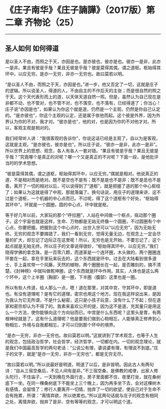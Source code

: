 # 《庄子南华》《庄子諵譁》（2017版）第二章 齐物论（25）

------

## 圣人如何 如何得道

是以圣人不由，而照之于天，亦因是也。是亦彼也，彼亦是也。彼亦一是非，此亦一是非。果且有彼是乎哉？果且无彼是乎哉？彼是莫得其偶，谓之道枢。枢始得其环中，以应无穷。是亦一无穷，非亦一无穷也。故曰莫若以明。

“是以圣人不由，而照之于天，亦因是也。”进一步，他又否定了一切，这就是庄子的逻辑。所以说圣人，得道的人，不由自主的不作后天的主张；而是很自然的照之于天。这个天代表形而上的道，以天体天道自然一照。但是，虽然认为自己现在是非都不动，也不管对，也不管不对，也不落空，也不落有，已经得道了；你当心！庄子说“亦因是也”，如果认为你这个就是道，仍然是一个主观，仍然是你自己认定的。“是亦彼也”，你这个主观的认定，还是属于依他而起。这个彼是外界，因为外界认为你的不对，我才对。“彼亦是也”，他的对，也是因为你的不对他才对。所以，客观主观是相对的。

我们经常听人讲：“我很客观的告诉你”，你说这话已经是主观了，自以为是客观，这就是主观，“是亦彼也，彼亦是也”。所以庄子说，“彼亦一是非，此亦一是非”。所以世界上的思想、观念，各人有各人一套对错。“果且有彼是乎哉？果且无彼是乎哉？”究竟哪个是真正的对呢？哪一个又是真正的不对呢？下面一段，是他批评当时的学术思想。

“彼是莫得其偶，谓之道枢，枢始得其环中，以应无穷。”偶就是相对。他说真正的道，不是相对而是绝对。既不是空也不是有；既不是是也不是非；既不是恶也不是善。离开了一切的相对以后，可以说得到了“道枢”，就是把握了道的那个中心枢纽了；如果认为这就是得了中观，那就落偏了。换句话说，用庄子的道理来讲，这不过是个道枢，一个机器的中心点而已。不过呢，得了这个道枢有个好处，“枢始得其环中”。环就是一个圆圈，圆的中心点，环中就是枢。

等于好几年以前，大家玩的那个“呼拉圈”，人站在中间做一个枢点，摇动那个圈子。这个宇宙也就是这样，生命、万物都是无始无终像一个圆圏，不过圆圈有个中心点，你要把握。把握到这个中心点时，出世入世可以“以应无穷”，因为无始无终。无穷的观念不要搞错了，我们一看到无穷，觉得无量无边，在观念上一定会尽量的扩大，却忘记了边际正在这里呢！所以，无穷也是无开始，不要忘记了，这个起点就是无始无终。所以庄子的文章说得很妙，“枢始得其环中，以应无穷。”我们晓得学佛的拿念珠，是一百零八颗，而道家是一个连环圈，木头做的，两个圈圈连环套在一起，拿在手里玩来玩去的，这个东西就是环中。过去在大陆看到很多道士，手上喜欢带一个风藤，天然的植物，两个圈圈长在一起，是否雕刻的，搞不清楚。《封神榜》中就叫做乾坤圈，这个东西就是环中作用。其实，人体也是这么两个环中，这个上半圈（胸部〉是一圈，下半圈（腹部〉这里也是一圏。

所以有些人传道，给人那么一点，嗯！道在那里，对其中宫，守其环中，即是道也。有没有道理呢？是有它的道理，密宗也用这个地方。现在我这样说出来，是因为我认为它无所谓，不是什么秘密，这只是小孩子玩意，没有什么了不起；但在道家和密宗却认为不得了的。我素来喜欢公开的提，因为这不是道，充其量只是用这么一个方法，使你能够向这个方向钻而已。中宫是什么东西呢？这里头是胃，有两根神经就是了。这有什么道理呢？他是要我们做到心物相忘，人能够真正修养到心物相忘，外境与自我都相忘，才可以归到那个环中的境界。

“是亦一无穷，非亦一无穷也。故曰莫若以明。”这就讲到了学术观念，也等于人生的观念，包括政治哲学，社会哲学，经济哲学，一切都在内。一切的观念理论，就是我们中国最高哲学的两句老话：“公说公有理，婆说婆有理，有理说不到底。”庄子的文字，就是“是亦一无穷，非亦一无穷也”，都是无穷无尽。

“故曰莫若以明。”所以说最好是明道，明道了以后，是非皆明。因此古人有两句诗：“自从三宿空桑后，不见人间有是非。”不三宿空桑，是佛教的戒律，出家人修头陀行，不住庙子，一天到晚在外面行走，房子里面都不住，夜里打坐，就在桑树底下一坐。在同一棵桑树底下不能坐上三个晚上，因为再多坐下去，会对这棵树木有感情，会留情了；修行人要离开一切情，抛弃了一切的欲望，使自己对于生命不会有拖累，所谓：“离情弃欲，所以绝累也。”所以这两句话就与庄子的观念有相同之处，离情弃欲，抛弃了是非、空有等等的观念，才可以明这个道。